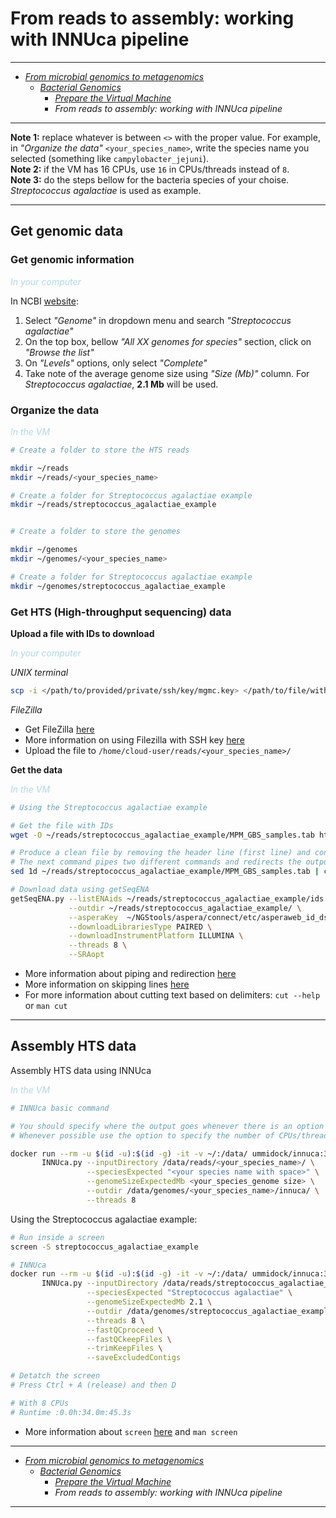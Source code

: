 # From reads to assembly: working with INNUca pipeline

---

* [_From microbial genomics to metagenomics_](./README.md)
  * [_Bacterial Genomics_](./Genomics.md)
    * [_Prepare the Virtual Machine_](./MPM_workingwithINNUCA.md)
    * _From reads to assembly: working with INNUca pipeline_

---

**Note 1:** replace whatever is between `<>` with the proper value. For example, in _"Organize the data"_ `<your_species_name>`, write the species name you selected (something like `campylobacter_jejuni`).  
**Note 2:** if the VM has 16 CPUs, use `16` in CPUs/threads instead of `8`.  
**Note 3:** do the steps bellow for the bacteria species of your choise. _Streptococcus agalactiae_ is used as example.

---

## Get genomic data

<!---
### Get complete genomes

<span style="color:lightblue">_In your computer_</span>

In NCBI [website](https://www.ncbi.nlm.nih.gov/):
  1. Select _"Genome"_ in dropdown menu and search _"Streptococcus agalactiae"_
  2. On the top box, bellow _"All XX genomes for species"_ section, click on _"Browse the list"_
  3. On _"Levels"_ options, only select _"Complete"_
  4. Take note of the average genome size using _"Size (Mb)"_ column. For _Streptococcus agalactiae_, **2.1 Mb** will be used.
  5. Choose between 4-6 complete genomes to download:
      * For the selected genome, click on the green diamond under _"FTP"_ column
      * Copy Link Location of the link ending with *"_genomic.fna.gz"* (ignore the one ending with *"_rna_from_genomic.fna.gz"*)
      * <span style="color:lightblue">In the VM</span>:

```
# Change to directory where the data will be stored
# Only required to do once

cd ~/scheme_creation_data/complete_genomes

wget <the.copied.link>

# wget ftp://ftp.ncbi.nlm.nih.gov/genomes/all/GCF/000/007/265/GCF_000007265.1_ASM726v1/GCF_000007265.1_ASM726v1_genomic.fna.gz
# wget ftp://ftp.ncbi.nlm.nih.gov/genomes/all/GCF/000/012/705/GCF_000012705.1_ASM1270v1/GCF_000012705.1_ASM1270v1_genomic.fna.gz
# wget ftp://ftp.ncbi.nlm.nih.gov/genomes/all/GCF/000/196/055/GCF_000196055.1_ASM19605v1/GCF_000196055.1_ASM19605v1_genomic.fna.gz
# wget ftp://ftp.ncbi.nlm.nih.gov/genomes/all/GCF/000/427/035/GCF_000427035.1_09mas018883/GCF_000427035.1_09mas018883_genomic.fna.gz
# wget ftp://ftp.ncbi.nlm.nih.gov/genomes/all/GCF/001/026/925/GCF_001026925.1_ASM102692v1/GCF_001026925.1_ASM102692v1_genomic.fna.gz
# wget ftp://ftp.ncbi.nlm.nih.gov/genomes/all/GCF/000/689/235/GCF_000689235.1_GBCO_p1/GCF_000689235.1_GBCO_p1_genomic.fna.gz
```
<span style="color:lightblue">_In the VM_</span>  

Uncompressed the downloaded complete genomes:
```
cd ~/scheme_creation_data/complete_genomes
gunzip *
```
-->

### Get genomic information

<font color="LightBlue"><i>In your computer</i></font>  

In NCBI [website](https://www.ncbi.nlm.nih.gov/):
  1. Select _"Genome"_ in dropdown menu and search _"Streptococcus agalactiae"_
  2. On the top box, bellow _"All XX genomes for species"_ section, click on _"Browse the list"_
  3. On _"Levels"_ options, only select _"Complete"_
  4. Take note of the average genome size using _"Size (Mb)"_ column. For _Streptococcus agalactiae_, **2.1 Mb** will be used.

### Organize the data

<span style="color:lightblue">_In the VM_</span>

```bash
# Create a folder to store the HTS reads

mkdir ~/reads
mkdir ~/reads/<your_species_name>

# Create a folder for Streptococcus agalactiae example
mkdir ~/reads/streptococcus_agalactiae_example


# Create a folder to store the genomes

mkdir ~/genomes
mkdir ~/genomes/<your_species_name>

# Create a folder for Streptococcus agalactiae example
mkdir ~/genomes/streptococcus_agalactiae_example
```

### Get HTS (High-throughput sequencing) data

<!---
* **_Example: "What I did"_**

  <span style="color:lightblue">_In your computer_</span>  

  In ENA (European Nucleotide Archive) [website](https://www.ebi.ac.uk/ena):
    1. Search _"Streptococcus agalactiae"_
    2. On the left list, bellow _"Read"_ section, click on _"Run"_
    3. Choose between 4-6 run accession IDs
        * Select only _Illumina paired end_ data, but produced with different sequencers modules (try _HiSeq, MiSeq, NextSeq, Genome Analyzer II_)
        * Try IDs from different pages
        * Select _"WGS"_ (under _"Library Strategy"_ information) and _"GENOMIC"_ (under _"Library Source"_ information) produced sequencing data
        * Select samples with a maximum estimated depth of coverage of 200x
          * Divide the number of sequenced nucleotides (under _"Base Count"_ information) by the previously determined genome size in bp (for _Streptococcus agalactiae_, 2.1 Mb * 1000000)
-->

**Upload a file with IDs to download**  

<span style="color:lightblue">_In your computer_</span>  

_UNIX terminal_  

```bash
scp -i </path/to/provided/private/ssh/key/mgmc.key> </path/to/file/with/IDs.txt> cloud-user@<VM.IP>:~/reads/<your_species_name>
```

_FileZilla_  

* Get FileZilla [here](https://filezilla-project.org/)
* More information on using Filezilla with SSH key [here](https://www.digitalocean.com/community/tutorials/how-to-use-filezilla-to-transfer-and-manage-files-securely-on-your-vps#sftp-via-ssh2-key-based-authentication "Google search: filezilla ssh key")
* Upload the file to `/home/cloud-user/reads/<your_species_name>/`

**Get the data**

<span style="color:lightblue">_In the VM_</span>  

```bash
# Using the Streptococcus agalactiae example

# Get the file with IDs
wget -O ~/reads/streptococcus_agalactiae_example/MPM_GBS_samples.tab https://raw.githubusercontent.com/INNUENDOCON/MicrobialGenomeMetagenomeCourse/master/MPM_GBS_samples.tab

# Produce a clean file by removing the header line (first line) and containing only the first column
# The next command pipes two different commands and redirects the output to a file
sed 1d ~/reads/streptococcus_agalactiae_example/MPM_GBS_samples.tab | cut -f 1 > ~/reads/streptococcus_agalactiae_example/ids.txt

# Download data using getSeqENA
getSeqENA.py --listENAids ~/reads/streptococcus_agalactiae_example/ids.txt \
             --outdir ~/reads/streptococcus_agalactiae_example/ \
             --asperaKey  ~/NGStools/aspera/connect/etc/asperaweb_id_dsa.openssh \
             --downloadLibrariesType PAIRED \
             --downloadInstrumentPlatform ILLUMINA \
             --threads 8 \
             --SRAopt
```
* More information about piping and redirection [here](https://ryanstutorials.net/linuxtutorial/piping.php "Google search: linux pipe command")
* More information on skipping lines [here](https://stackoverflow.com/questions/604864/print-a-file-skipping-x-lines-in-bash "Google search: linux skip first line file")
* For more information about cutting text based on delimiters: `cut --help` or `man cut`

---

## Assembly HTS data

Assembly HTS data using INNUca

<span style="color:lightblue">_In the VM_</span>  

```bash
# INNUca basic command

# You should specify where the output goes whenever there is an option to do that
# Whenever possible use the option to specify the number of CPUs/threads to be used

docker run --rm -u $(id -u):$(id -g) -it -v ~/:/data/ ummidock/innuca:3.1 \
       INNUca.py --inputDirectory /data/reads/<your_species_name>/ \
                 --speciesExpected "<your species name with space>" \
                 --genomeSizeExpectedMb <your_species_genome size> \
                 --outdir /data/genomes/<your_species_name>/innuca/ \
                 --threads 8
```

Using the Streptococcus agalactiae example:

```bash
# Run inside a screen
screen -S streptococcus_agalactiae_example

# INNUca
docker run --rm -u $(id -u):$(id -g) -it -v ~/:/data/ ummidock/innuca:3.1 \
       INNUca.py --inputDirectory /data/reads/streptococcus_agalactiae_example/ \
                 --speciesExpected "Streptococcus agalactiae" \
                 --genomeSizeExpectedMb 2.1 \
                 --outdir /data/genomes/streptococcus_agalactiae_example/innuca/ \
                 --threads 8 \
                 --fastQCproceed \
                 --fastQCkeepFiles \
                 --trimKeepFiles \
                 --saveExcludedContigs

# Detatch the screen
# Press Ctrl + A (release) and then D

# With 8 CPUs
# Runtime :0.0h:34.0m:45.3s
```
* More information about `screen` [here](https://www.rackaid.com/blog/linux-screen-tutorial-and-how-to/ "Google search: linux screen") and `man screen`

---

* [_From microbial genomics to metagenomics_](./README.md)
  * [_Bacterial Genomics_](./Genomics.md)
    * [_Prepare the Virtual Machine_](./MPM_workingwithINNUCA.md)
    * _From reads to assembly: working with INNUca pipeline_

---
